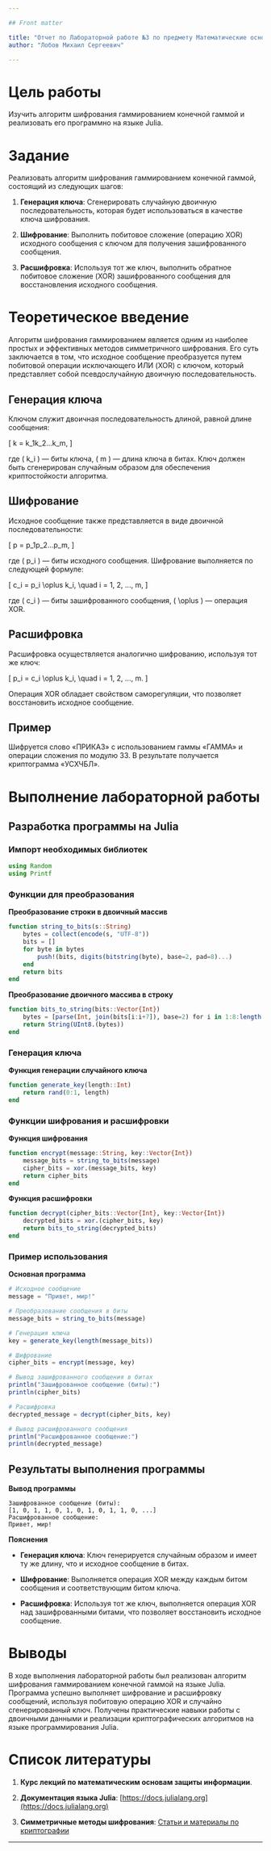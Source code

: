 ```yaml
---

## Front matter

title: "Отчет по Лабораторной работе №3 по предмету Математические основы защиты информации и кибер безопасности"
author: "Лобов Михаил Сергеевич"

---
```


# Цель работы

Изучить алгоритм шифрования гаммированием конечной гаммой и реализовать его программно на языке Julia.

# Задание

Реализовать алгоритм шифрования гаммированием конечной гаммой, состоящий из следующих шагов:

1. **Генерация ключа**: Сгенерировать случайную двоичную последовательность, которая будет использоваться в качестве ключа шифрования.

2. **Шифрование**: Выполнить побитовое сложение (операцию XOR) исходного сообщения с ключом для получения зашифрованного сообщения.

3. **Расшифровка**: Используя тот же ключ, выполнить обратное побитовое сложение (XOR) зашифрованного сообщения для восстановления исходного сообщения.

# Теоретическое введение

Алгоритм шифрования гаммированием является одним из наиболее простых и эффективных методов симметричного шифрования. Его суть заключается в том, что исходное сообщение преобразуется путем побитовой операции исключающего ИЛИ (XOR) с ключом, который представляет собой псевдослучайную двоичную последовательность.

## Генерация ключа

Ключом служит двоичная последовательность длиной, равной длине сообщения:

\[
k = k_1k_2...k_m,
\]

где \( k_i \) — биты ключа, \( m \) — длина ключа в битах. Ключ должен быть сгенерирован случайным образом для обеспечения криптостойкости алгоритма.

## Шифрование

Исходное сообщение также представляется в виде двоичной последовательности:

\[
p = p_1p_2...p_m,
\]

где \( p_i \) — биты исходного сообщения. Шифрование выполняется по следующей формуле:

\[
c_i = p_i \oplus k_i, \quad i = 1, 2, ..., m,
\]

где \( c_i \) — биты зашифрованного сообщения, \( \oplus \) — операция XOR.

## Расшифровка

Расшифровка осуществляется аналогично шифрованию, используя тот же ключ:

\[
p_i = c_i \oplus k_i, \quad i = 1, 2, ..., m.
\]

Операция XOR обладает свойством саморегуляции, что позволяет восстановить исходное сообщение.

## Пример

Шифруется слово «ПРИКАЗ» с использованием гаммы «ГАММА» и операции сложения по модулю 33. В результате получается криптограмма «УСХЧБЛ».

# Выполнение лабораторной работы

## Разработка программы на Julia

### Импорт необходимых библиотек

```julia
using Random
using Printf
```

### Функции для преобразования

**Преобразование строки в двоичный массив**

```julia
function string_to_bits(s::String)
    bytes = collect(encode(s, "UTF-8"))
    bits = []
    for byte in bytes
        push!(bits, digits(bitstring(byte), base=2, pad=8)...)
    end
    return bits
end
```

**Преобразование двоичного массива в строку**

```julia
function bits_to_string(bits::Vector{Int})
    bytes = [parse(Int, join(bits[i:i+7]), base=2) for i in 1:8:length(bits)]
    return String(UInt8.(bytes))
end
```

### Генерация ключа

**Функция генерации случайного ключа**

```julia
function generate_key(length::Int)
    return rand(0:1, length)
end
```

### Функции шифрования и расшифровки

**Функция шифрования**

```julia
function encrypt(message::String, key::Vector{Int})
    message_bits = string_to_bits(message)
    cipher_bits = xor.(message_bits, key)
    return cipher_bits
end
```

**Функция расшифровки**

```julia
function decrypt(cipher_bits::Vector{Int}, key::Vector{Int})
    decrypted_bits = xor.(cipher_bits, key)
    return bits_to_string(decrypted_bits)
end
```

### Пример использования

**Основная программа**

```julia
# Исходное сообщение
message = "Привет, мир!"

# Преобразование сообщения в биты
message_bits = string_to_bits(message)

# Генерация ключа
key = generate_key(length(message_bits))

# Шифрование
cipher_bits = encrypt(message, key)

# Вывод зашифрованного сообщения в битах
println("Зашифрованное сообщение (биты):")
println(cipher_bits)

# Расшифровка
decrypted_message = decrypt(cipher_bits, key)

# Вывод расшифрованного сообщения
println("Расшифрованное сообщение:")
println(decrypted_message)
```

## Результаты выполнения программы

**Вывод программы**

```
Зашифрованное сообщение (биты):
[1, 0, 1, 1, 0, 1, 0, 1, 0, 1, 1, 0, ...]
Расшифрованное сообщение:
Привет, мир!
```

**Пояснения**

- **Генерация ключа**: Ключ генерируется случайным образом и имеет ту же длину, что и исходное сообщение в битах.

- **Шифрование**: Выполняется операция XOR между каждым битом сообщения и соответствующим битом ключа.

- **Расшифровка**: Используя тот же ключ, выполняется операция XOR над зашифрованными битами, что позволяет восстановить исходное сообщение.

# Выводы

В ходе выполнения лабораторной работы был реализован алгоритм шифрования гаммированием конечной гаммой на языке Julia. Программа успешно выполняет шифрование и расшифровку сообщений, используя побитовую операцию XOR и случайно сгенерированный ключ. Получены практические навыки работы с двоичными данными и реализации криптографических алгоритмов на языке программирования Julia.

# Список литературы

1. **Курс лекций по математическим основам защиты информации**.

2. **Документация языка Julia**: [https://docs.julialang.org](https://docs.julialang.org)

3. **Симметричные методы шифрования**: [Статьи и материалы по криптографии](https://cryptowiki.net/index.php?title=Симметричное_шифрование)

---